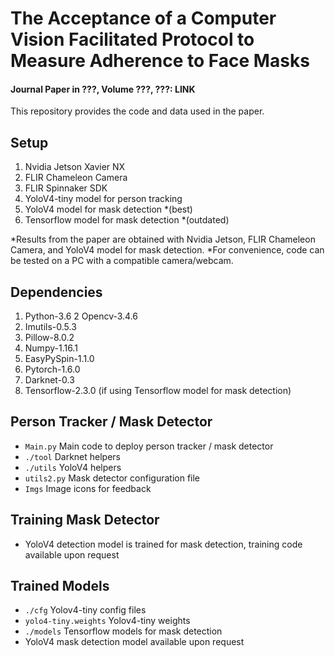 # The Acceptance of a Computer Vision Facilitated Protocol to Measure Adherence to Face Masks

#### Journal Paper in ???, Volume ???, ???: LINK ####

This repository provides the code and data used in the paper.

## Setup
1. Nvidia Jetson Xavier NX
2. FLIR Chameleon Camera
3. FLIR Spinnaker SDK
4. YoloV4-tiny model for person tracking
5. YoloV4 model for mask detection *(best)
6. Tensorflow model for mask detection *(outdated) 

*Results from the paper are obtained with Nvidia Jetson, FLIR Chameleon Camera, and YoloV4 model for mask detection. 
*For convenience, code can be tested on a PC with a compatible camera/webcam.

## Dependencies
1. Python-3.6
2  Opencv-3.4.6
3. Imutils-0.5.3
4. Pillow-8.0.2
5. Numpy-1.16.1
6. EasyPySpin-1.1.0
8. Pytorch-1.6.0
9. Darknet-0.3 
10. Tensorflow-2.3.0 (if using Tensorflow model for mask detection)

## Person Tracker / Mask Detector 

* ```Main.py```             Main code to deploy person tracker / mask detector
* ```./tool```              Darknet helpers
* ```./utils```             YoloV4 helpers
* ```utils2.py```           Mask detector configuration file
* ```Imgs```                Image icons for feedback

## Training Mask Detector

* YoloV4 detection model is trained for mask detection, training code available upon request

## Trained Models 
* ```./cfg```               Yolov4-tiny config files
* ```yolo4-tiny.weights```  Yolov4-tiny weights
* ```./models```            Tensorflow models for mask detection  
* YoloV4 mask detection model available upon request
